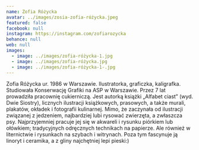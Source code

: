 ```yaml
---
name: Zofia Różycka
avatar: ../images/zosia-zofia-różycka.jpeg
featured: false
facebook: null
instagram: https://instagram.com/zofiarozycka
behance: null
web: null
images:
  - image: ../images/zofia-różycka-1.jpg
  - image: ../images/zofia-różycka.jpg
  - image: ../images/zofia-różycka-1-.jpg
---
```

Zofia Różycka ur. 1986 w Warszawie. Ilustratorka, graficzka, kaligrafka. Studiowała Konserwację Grafiki na ASP w Warszawie. Przez 7 lat prowadziła pracownię cukierniczą. Jest autorką książki „Alfabet ciast” (wyd. Dwie Siostry), licznych ilustracji książkowych, prasowych, a także murali, plakatów, okładek i fotografii kulinarnej. Mimo, że zaczynała od ilustracji związanej z jedzeniem, najbardziej lubi rysować zwierzęta, a zwłaszcza psy. Najprzyjemniej pracuje jej się w akwareli i rysunku piórkiem lub ołówkiem; tradycyjnych odręcznych technikach na papierze. Ale również w liternictwie i rysunkach na szybach i witrynach. Poza tym fascynuje ją linoryt i ceramika, a z gliny najchętniej lepi pieski:)
